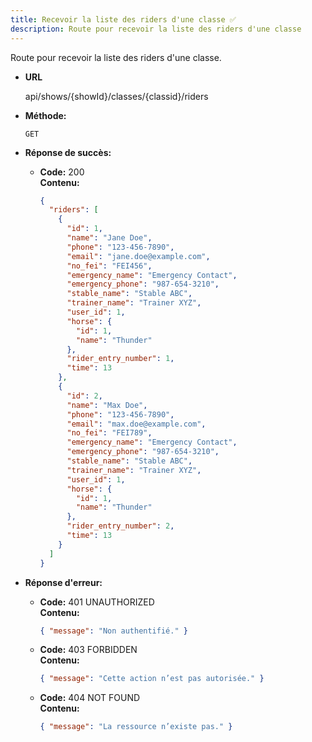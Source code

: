 ```yaml
---
title: Recevoir la liste des riders d'une classe ✅
description: Route pour recevoir la liste des riders d'une classe
---
```


Route pour recevoir la liste des riders d'une classe.

- **URL**

  api/shows/{showId}/classes/{classid}/riders

- **Méthode:**

  `GET`

- **Réponse de succès:**

  - **Code:** 200 <br />
    **Contenu:**
    ```json
    {
      "riders": [
        {
          "id": 1,
          "name": "Jane Doe",
          "phone": "123-456-7890",
          "email": "jane.doe@example.com",
          "no_fei": "FEI456",
          "emergency_name": "Emergency Contact",
          "emergency_phone": "987-654-3210",
          "stable_name": "Stable ABC",
          "trainer_name": "Trainer XYZ",
          "user_id": 1,
          "horse": {
            "id": 1,
            "name": "Thunder"
          },
          "rider_entry_number": 1,
          "time": 13
        },
        {
          "id": 2,
          "name": "Max Doe",
          "phone": "123-456-7890",
          "email": "max.doe@example.com",
          "no_fei": "FEI789",
          "emergency_name": "Emergency Contact",
          "emergency_phone": "987-654-3210",
          "stable_name": "Stable ABC",
          "trainer_name": "Trainer XYZ",
          "user_id": 1,
          "horse": {
            "id": 1,
            "name": "Thunder"
          },
          "rider_entry_number": 2,
          "time": 13
        }
      ]
    }
    ```

- **Réponse d'erreur:**

  - **Code:** 401 UNAUTHORIZED <br />
    **Contenu:**

    ```json
    { "message": "Non authentifié." }
    ```

  - **Code:** 403 FORBIDDEN <br />
    **Contenu:**

    ```json
    { "message": "Cette action n’est pas autorisée." }
    ```

  - **Code:** 404 NOT FOUND <br />
    **Contenu:**
    ```json
    { "message": "La ressource n’existe pas." }
    ```

